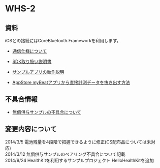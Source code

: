 WHS-2
=============

## 資料

iOSとの接続にはCoreBluetooth.Frameworkを利用します。

- [通信仕様について](通信仕様.md)

- [SDK取り扱い説明書](SDK説明.md)

- [サンプルアプリの動作説明](サンプルアプリ動作説明.md)

- [AppStore myBeatアプリから直接計測データを抜き出す方法](SQLiteを利用した計測データの取得.md)


## 不具合情報

- [無償供与サンプルの不具合について](無償供与サンプルの不具合.md)

## 変更内容について

2014/3/5 電池残量を4段階で把握できるように修正(CS配布品については未対応)  
2014/3/12 無償供与サンプルのペアリング不具合について記載  
2014/9/24 HealthKitを利用するサンプルプロジェクト HelloHealthKitを追加
